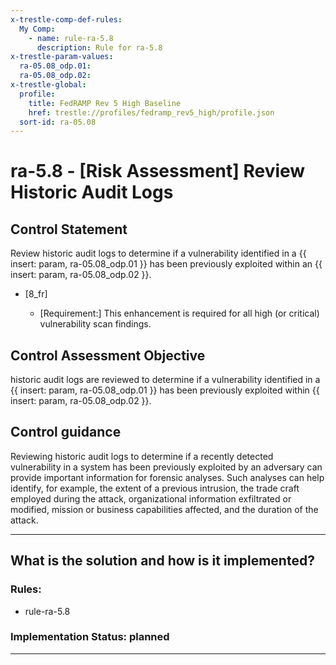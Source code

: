 ```yaml
---
x-trestle-comp-def-rules:
  My Comp:
    - name: rule-ra-5.8
      description: Rule for ra-5.8
x-trestle-param-values:
  ra-05.08_odp.01:
  ra-05.08_odp.02:
x-trestle-global:
  profile:
    title: FedRAMP Rev 5 High Baseline
    href: trestle://profiles/fedramp_rev5_high/profile.json
  sort-id: ra-05.08
---
```


# ra-5.8 - \[Risk Assessment\] Review Historic Audit Logs

## Control Statement

Review historic audit logs to determine if a vulnerability identified in a {{ insert: param, ra-05.08_odp.01 }} has been previously exploited within an {{ insert: param, ra-05.08_odp.02 }}.

- \[8_fr\]

  - \[Requirement:\] This enhancement is required for all high (or critical) vulnerability scan findings.

## Control Assessment Objective

historic audit logs are reviewed to determine if a vulnerability identified in a {{ insert: param, ra-05.08_odp.01 }} has been previously exploited within {{ insert: param, ra-05.08_odp.02 }}.

## Control guidance

Reviewing historic audit logs to determine if a recently detected vulnerability in a system has been previously exploited by an adversary can provide important information for forensic analyses. Such analyses can help identify, for example, the extent of a previous intrusion, the trade craft employed during the attack, organizational information exfiltrated or modified, mission or business capabilities affected, and the duration of the attack.

______________________________________________________________________

## What is the solution and how is it implemented?

<!-- For implementation status enter one of: implemented, partial, planned, alternative, not-applicable -->

<!-- Note that the list of rules under ### Rules: is read-only and changes will not be captured after assembly to JSON -->

<!-- Add control implementation description here for control: ra-5.8 -->

### Rules:

  - rule-ra-5.8

### Implementation Status: planned

______________________________________________________________________
